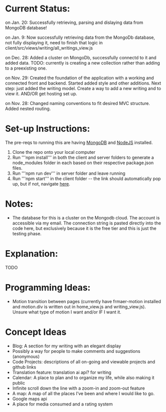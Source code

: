# Current Status:

on Jan. 20: Successfully retrieving, parsing and dislaying data from MongoDB database!

on Jan. 9: Now successfully retrieving data from the MongoDb database, not fully displaying it, need to finish that logic in client/src/views/writing/all_writings_view.js

on Dec. 28: Added a cluster on MongoDb, successfully connectd to it and added data. TODO: currently is creating a new collection rather than adding to a preexisting one.

on Nov. 29: Created the foundation of the application with a working and connected front and backend. Started added style and other additions. Next step: just added the writing model. Create a way to add a new writing and to view it. AND/OR get hosting set up.

on Nov. 28: Changed naming conventions to fit desired MVC structure. Added nested routing.

# Set-up Instructions:

The pre-reqs to running this are having [MongoDB](https://www.mongodb.com/docs/manual/installation/) and [NodeJS](https://nodejs.org/en/download/package-manager) installed.

1. Clone the repo onto your local computer
2. Run '''npm install''' in both the client and server folders to generate a node_modules folder in each based on their respective package.json files.
3. Run '''npm run dev''' in server folder and leave running
4. Run '''npm start''' in the client folder -- the link should automatically pop up, but if not, navigate [here](https://localhost:3000/).

# Notes:

- The database for this is a cluster on the Mongodb cloud. The account is accessible via my email. The connection string is pasted directly into the code here, but exclusively because it is the free tier and this is just the testing phase.

# Explanation:

TODO

# Programming Ideas:

- Motion transition between pages (currently have frmaer-motion installed and motion.div is written out in home_view.js and writing_view.js). Unsure what type of motion I want and/or IF I want it.


# Concept Ideas

- Blog: A section for my writing with an elegant display
 - Possibly a way for people to make comments and suggestions (anonymous)
- Code Projects: descriptions of all on-going and viewable projects and github links
- Translation feature: translation ai api? for writing
- Calendar: A place to plan and to organize my life, while also making it public
 - Infinite scroll down the line with a zoom-in and zoom-out feature
- A map: A map of all the places I’ve been and where I would like to go.
 - Google maps api
- A place for media consumed and a rating system

